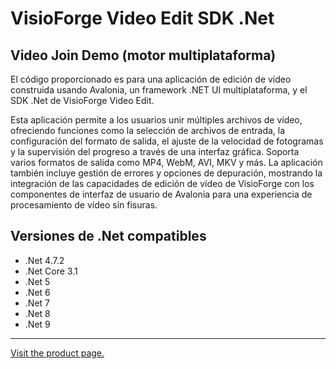 ﻿# VisioForge Video Edit SDK .Net

## Video Join Demo (motor multiplataforma)

El código proporcionado es para una aplicación de edición de vídeo construida usando Avalonia, un framework .NET UI multiplataforma, y el SDK .Net de VisioForge Video Edit.

Esta aplicación permite a los usuarios unir múltiples archivos de vídeo, ofreciendo funciones como la selección de archivos de entrada, la configuración del formato de salida, el ajuste de la velocidad de fotogramas y la supervisión del progreso a través de una interfaz gráfica. Soporta varios formatos de salida como MP4, WebM, AVI, MKV y más. La aplicación también incluye gestión de errores y opciones de depuración, mostrando la integración de las capacidades de edición de vídeo de VisioForge con los componentes de interfaz de usuario de Avalonia para una experiencia de procesamiento de vídeo sin fisuras.

## Versiones de .Net compatibles

* .Net 4.7.2
* .Net Core 3.1
* .Net 5
* .Net 6
* .Net 7
* .Net 8
* .Net 9

---

[Visit the product page.](https://www.visioforge.com/video-edit-sdk-net)
